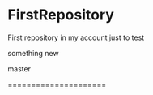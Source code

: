 FirstRepository
===============

First repository in my account just to test

something new

master

=====================
